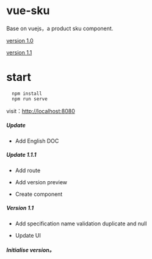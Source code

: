# vue-sku
Base on vuejs，a product sku component.

[version 1.0](http://www.opnnn.com/sku2?version=git)

[version 1.1](http://www.opnnn.com/sku2/index2?version=git)

# start
```
  npm install
  npm run serve
```
visit：[http://localhost:8080](http://www.opnnn.com/sku2/index2?version=git)

##### Update
* Add English DOC

##### Update 1.1.1

* Add route

* Add version preview

* Create component

##### Version 1.1
* Add specification name validation duplicate and null

* Update UI

#####  Initialise version。
